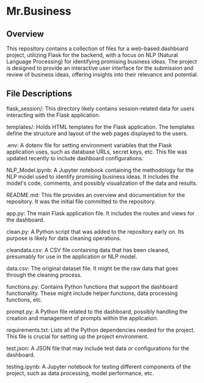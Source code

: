 # Mr.Business #

## Overview
This repository contains a collection of files for a web-based dashboard project, utilizing Flask for the backend, with a focus on NLP (Natural Language Processing) for identifying promising business ideas. The project is designed to provide an interactive user interface for the submission and review of business ideas, offering insights into their relevance and potential.

## File Descriptions

flask_session/: This directory likely contains session-related data for users interacting with the Flask application.

templates/: Holds HTML templates for the Flask application. The templates define the structure and layout of the web pages displayed to the users.

.env: A dotenv file for setting environment variables that the Flask application uses, such as database URLs, secret keys, etc. This file was updated recently to include dashboard configurations.

NLP_Model.ipynb: A Jupyter notebook containing the methodology for the NLP model used to identify promising business ideas. It includes the model's code, comments, and possibly visualization of the data and results.

README.md: This file provides an overview and documentation for the repository. It was the initial file committed to the repository.

app.py: The main Flask application file. It includes the routes and views for the dashboard.

clean.py: A Python script that was added to the repository early on. Its purpose is likely for data cleaning operations.

cleandata.csv: A CSV file containing data that has been cleaned, presumably for use in the application or NLP model.

data.csv: The original dataset file. It might be the raw data that goes through the cleaning process.

functions.py: Contains Python functions that support the dashboard functionality. These might include helper functions, data processing functions, etc.

prompt.py: A Python file related to the dashboard, possibly handling the creation and management of prompts within the application.

requirements.txt: Lists all the Python dependencies needed for the project. This file is crucial for setting up the project environment.

test.json: A JSON file that may include test data or configurations for the dashboard.

testing.ipynb: A Jupyter notebook for testing different components of the project, such as data processing, model performance, etc.

